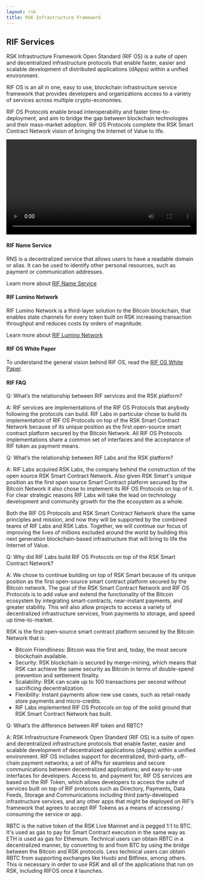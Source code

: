 ```yaml
---
layout: rsk
title: RSK Infrastructure Framework
---
```


## RIF Services

RSK Infrastructure Framework Open Standard (RIF OS) is a suite of open and decentralized infrastructure protocols that enable faster, easier and scalable development of distributed applications (dApps) within a unified environment.

RIF OS is an all in one, easy to use, blockchain infrastructure service framework that provides developers and organizations access to a variety of services across multiple crypto-economies.

RIF OS Protocols enable broad interoperability and faster time-to-deployment, and aim to bridge the gap between blockchain technologies and their mass-market adoption. RIF OS Protocols complete the RSK Smart Contract Network vision of bringing the Internet of Value to life.

<div class="video-container">
  <video style="width: 100%" controls src="https://cdn.rifos.org/home_video.mp4"></video>
</div>


#### RIF Name Service

RNS is a decentralized service that allows users to have a readable domain or alias. It can be used to identify other personal resources, such as payment or communication addresses.

Learn more about [RIF Name Service](./rns)

#### RIF Lumino Network

RIF Lumino Network is a third-layer solution to the Bitcoin blockchain, that enables state channels for every token built on RSK increasing transaction throughput and reduces costs by orders of magnitude.

Learn more about [RIF Lumino Network](./lumino)

#### RIF OS White Paper

To understand the general vision behind RIF OS, read the [RIF OS White Paper](https://docs.rifos.org/rif-whitepaper-en.pdf).

#### RIF FAQ

Q: What’s the relationship between RIF services and the RSK platform?

A: RIF services are implementations of the RIF OS Protocols that anybody following the protocols can build. RIF Labs in particular chose to build its implementation of RIF OS Protocols on top of the RSK Smart Contract Network because of its unique position as the first open-source smart contract platform secured by the Bitcoin Network. All RIF OS Protocols implementations share a common set of interfaces and the acceptance of RIF token as payment means.

Q: What’s the relationship between RIF Labs and the RSK platform?

A: RIF Labs acquired RSK Labs, the company behind the construction of the open source RSK Smart Contract Network. Also given RSK Smart's unique position as the first open source Smart Contract platform secured by the Bitcoin Network it also chose to implement its RIF OS Protocols on top of it. For clear strategic reasons RIF Labs will take the lead on technology development and community growth for the the ecosystem as a whole.

Both the RIF OS Protocols and RSK Smart Contract Network share the same principles and mission, and now they will be supported by the combined teams of RIF Labs and RSK Labs. Together, we will continue our focus of improving the lives of millions excluded around the world by building this next generation blockchain-based infrastructure that will bring to life the Internet of Value.

Q: Why did RIF Labs build RIF OS Protocols on top of the RSK Smart Contract Network?

A: We chose to continue building on top of RSK Smart because of its unique position as the first open-source smart contract platform secured by the Bitcoin network. The goal of the RSK Smart Contract Network and RIF OS Protocols is to add value and extend the functionality of the Bitcoin ecosystem by integrating smart-contracts, near-instant payments, and greater stability. This will also allow projects to access a variety of decentralized infrastructure services, from payments to storage, and speed up time-to-market.

RSK is the first open-source smart contract platform secured by the Bitcoin Network that is:

* Bitcoin Friendliness: Bitcoin was the first and, today, the most secure blockchain available.
* Security: RSK blockchain is secured by merge-mining, which means that RSK can achieve the same security as Bitcoin in terms of double-spend prevention and settlement finality.
* Scalability: RSK can scale up to 100 transactions per second without sacrificing decentralization.
* Flexibility: Instant payments allow new use cases, such as retail-ready store payments and micro-credits.
* RIF Labs implemented RIF OS Protocols on top of the solid ground that RSK Smart Contract Network has built.

Q: What’s the difference between RIF token and RBTC?

A: RSK Infrastructure Framework Open Standard (RIF OS) is a suite of open and decentralized infrastructure protocols that enable faster, easier and scalable development of decentralized applications (dApps) within a unified environment. RIF OS includes support for decentralized, third-party, off-chain payment networks; a set of APIs for seamless and secure communications between decentralized applications; and easy-to-use interfaces for developers. Access to, and payment for, RIF OS services are based on the RIF Token, which allows developers to access the suite of services built on top of RIF protocols such as Directory, Payments, Data Feeds, Storage and Communications including third party-developed infrastructure services, and any other apps that might be deployed on RIF’s framework that agrees to accept RIF Tokens as a means of accessing / consuming the service or app.

RBTC is the native token of the RSK Live Mainnet and is pegged 1:1 to BTC. It's used as gas to pay for Smart Contract execution in the same way as ETH is used as gas for Ethereum. Technical users can obtain RBTC in a decentralized manner, by converting to and from BTC by using the bridge between the Bitcoin and RSK protocols. Less technical users can obtain RBTC from supporting exchanges like Huobi and Bitfinex, among others. This is necessary in order to use RSK and all of the applications that run on RSK, including RIFOS once it launches.
